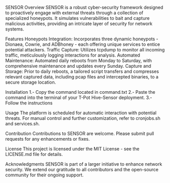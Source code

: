 SENSOR
Overview
SENSOR is a robust cyber-security framework designed to proactively engage with external threats through a collection of specialized honeypots. It simulates vulnerabilities to bait and capture malicious activities, providing an intricate layer of security for network systems.

Features
Honeypots Integration: Incorporates three dynamic honeypots - Dionaea, Cowrie, and ADBhoney - each offering unique services to entice potential attackers.
Traffic Capture: Utilizes tcpdump to monitor all incoming traffic, meticulously logging interactions for analysis.
Automated Maintenance: Automated daily reboots from Monday to Saturday, with comprehensive maintenance and updates every Sunday.
Capture and Storage: Prior to daily reboots, a tailored script transfers and compresses relevant captured data, including pcap files and intercepted binaries, to a secure storage location.

Installation
1.- Copy the command located in command.txt
2.- Paste the command into the terminal of your T-Pot Hive-Sensor deployment.
3.- Follow the instructions

Usage
The platform is scheduled for automatic interaction with potential threats. For manual control and further customization, refer to cronjobs.sh and services.sh.

Contribution
Contributions to SENSOR are welcome. Please submit pull requests for any enhancements or fixes.

License
This project is licensed under the MIT License - see the LICENSE.md file for details.

Acknowledgments
SENSOR is part of a larger initiative to enhance network security. We extend our gratitude to all contributors and the open-source community for their ongoing support.
